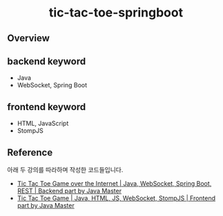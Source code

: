 <h1 align="center">
    <p>tic-tac-toe-springboot</p>
</h1>

## Overview


## backend keyword
- Java
- WebSocket, Spring Boot

## frontend keyword
- HTML, JavaScript
- StompJS

## Reference
아래 두 강의를 따라하며 작성한 코드들입니다.
- [Tic Tac Toe Game over the Internet | Java, WebSocket, Spring Boot, REST | Backend part by Java Master](https://www.youtube.com/watch?v=XwQJRfv9Mfg)
- [Tic Tac Toe Game | Java, HTML, JS, WebSocket, StompJS | Frontend part by Java Master](https://www.youtube.com/watch?v=UP0GJPpMV3c)
